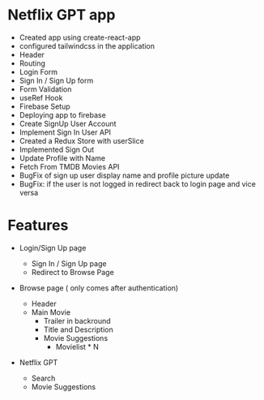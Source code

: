 # Netflix GPT app

- Created app using create-react-app
- configured tailwindcss in the application
- Header
- Routing
- Login Form
- Sign In / Sign Up form
- Form Validation
- useRef Hook
- Firebase Setup
- Deploying app to firebase
- Create SignUp User Account
- Implement Sign In User API
- Created a Redux Store with userSlice
- Implemented Sign Out
- Update Profile with Name
- Fetch From TMDB Movies API
- BugFix of sign up user display name and profile picture update
- BugFix: if the user is not logged in redirect back to login page and vice versa

# Features

- Login/Sign Up page
  - Sign In / Sign Up page
  - Redirect to Browse Page
- Browse page ( only comes after authentication)

  - Header
  - Main Movie
    - Trailer in backround
    - Title and Description
    - Movie Suggestions
      - Movielist \* N

- Netflix GPT
  - Search
  - Movie Suggestions
